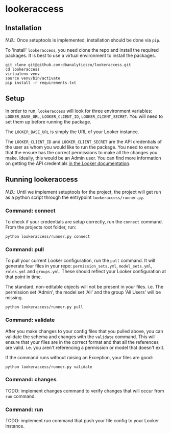 # lookeraccess

## Installation 

*N.B.*: Once setuptools is implemented, installation should be done via `pip`.

To 'install' `lookeraccess`, you need clone the repo and install the required packages. It is best to use a virtual environment to install the packages.

```shell
git clone git@github.com:dbanalyticsco/lookeraccess.git
cd lookeraccess
virtualenv venv
source venv/bin/activate
pip install -r requirements.txt
```

## Setup

In order to run, `lookeraccess` will look for three environment variables: `LOOKER_BASE_URL`, `LOOKER_CLIENT_ID`, `LOOKER_CLIENT_SECRET`. You will need to set them up before running the package. 

The `LOOKER_BASE_URL` is simply the URL of your Looker instance.

The `LOOKER_CLIENT_ID` and `LOOKER_CLIENT_SECRET` are the API credentials of the user as whom you would like to run the package. You need to ensure that the ensure has the correct permissions to make all the changes you make. Ideally, this would be an Admin user. You can find more information on getting the API credentials [in the Looker documentation](https://docs.looker.com/admin-options/settings/users).

## Running lookeraccess

*N.B.*: Until we implement setuptools for the project, the project will get run as a python script through the entrypoint `lookeraccess/runner.py`.

### Command: connect

To check if your credentials are setup correctly, run the `connect` command. From the projects root folder, run:

```shell
python lookeraccess/runner.py connect
```

### Command: pull

To pull your current Looker configuration, run the `pull` command. It will generate four files in your repo: `permission_sets.yml`, `model_sets.yml`, `roles.yml` and `groups.yml`. These should reflect your Looker configuration at that point in time. 

The standard, non-editable objects will not be present in your files. i.e. The permission set 'Admin', the model set 'All' and the group 'All Users' will be missing.

```shell
python lookeraccess/runner.py pull
```

### Command: validate

After you make changes to your config files that you pulled above, you can validate the schema and changes with the `validate` command. This will ensure that your files are in the correct format and that all the references are valid. i.e. you aren't referencing a permission or model that doesn't exit. 

If the command runs without raising an Exception, your files are good:

```shell
python lookeraccess/runner.py validate
```

### Command: changes

TODO: implement changes command to verify changes that will occur from `run` command.

### Command: run

TODO: implement run command that push your file config to your Looker instance.